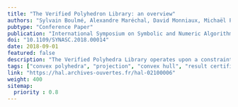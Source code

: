 ```yaml
---
title: "The Verified Polyhedron Library: an overview"
authors: "Sylvain Boulmé, Alexandre Maréchal, David Monniaux, Michaël Périn, Hang Yu"
pubtype: "Conference Paper"
publication: "International Symposium on Symbolic and Numeric Algorithms forScientific Computing"
doi: "10.1109/SYNASC.2018.00014"
date: 2018-09-01
featured: false
description: "The Verified Polyhedra Library operates upon a constraint-only representation of convex polyhedra and provides all common operations (image, pre-image, projection, convex hull, widening, inclusion and equality tests.. .). Optionally, the soundness of the results is checked by a layer certified in Coq."
tags: ["convex polyhedra", "projection", "convex hull", "result certification", "coq"]
link: "https://hal.archives-ouvertes.fr/hal-02100006"
weight: 400
sitemap:
  priority : 0.8
---
```

